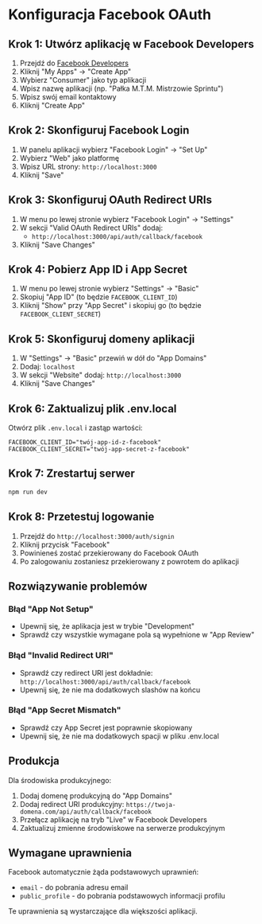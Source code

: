 # Konfiguracja Facebook OAuth

## Krok 1: Utwórz aplikację w Facebook Developers

1. Przejdź do [Facebook Developers](https://developers.facebook.com/)
2. Kliknij "My Apps" → "Create App"
3. Wybierz "Consumer" jako typ aplikacji
4. Wpisz nazwę aplikacji (np. "Pałka M.T.M. Mistrzowie Sprintu")
5. Wpisz swój email kontaktowy
6. Kliknij "Create App"

## Krok 2: Skonfiguruj Facebook Login

1. W panelu aplikacji wybierz "Facebook Login" → "Set Up"
2. Wybierz "Web" jako platformę
3. Wpisz URL strony: `http://localhost:3000`
4. Kliknij "Save"

## Krok 3: Skonfiguruj OAuth Redirect URIs

1. W menu po lewej stronie wybierz "Facebook Login" → "Settings"
2. W sekcji "Valid OAuth Redirect URIs" dodaj:
   - `http://localhost:3000/api/auth/callback/facebook`
3. Kliknij "Save Changes"

## Krok 4: Pobierz App ID i App Secret

1. W menu po lewej stronie wybierz "Settings" → "Basic"
2. Skopiuj "App ID" (to będzie `FACEBOOK_CLIENT_ID`)
3. Kliknij "Show" przy "App Secret" i skopiuj go (to będzie `FACEBOOK_CLIENT_SECRET`)

## Krok 5: Skonfiguruj domeny aplikacji

1. W "Settings" → "Basic" przewiń w dół do "App Domains"
2. Dodaj: `localhost`
3. W sekcji "Website" dodaj: `http://localhost:3000`
4. Kliknij "Save Changes"

## Krok 6: Zaktualizuj plik .env.local

Otwórz plik `.env.local` i zastąp wartości:

```env
FACEBOOK_CLIENT_ID="twój-app-id-z-facebook"
FACEBOOK_CLIENT_SECRET="twój-app-secret-z-facebook"
```

## Krok 7: Zrestartuj serwer

```bash
npm run dev
```

## Krok 8: Przetestuj logowanie

1. Przejdź do `http://localhost:3000/auth/signin`
2. Kliknij przycisk "Facebook"
3. Powinieneś zostać przekierowany do Facebook OAuth
4. Po zalogowaniu zostaniesz przekierowany z powrotem do aplikacji

## Rozwiązywanie problemów

### Błąd "App Not Setup"

- Upewnij się, że aplikacja jest w trybie "Development"
- Sprawdź czy wszystkie wymagane pola są wypełnione w "App Review"

### Błąd "Invalid Redirect URI"

- Sprawdź czy redirect URI jest dokładnie: `http://localhost:3000/api/auth/callback/facebook`
- Upewnij się, że nie ma dodatkowych slashów na końcu

### Błąd "App Secret Mismatch"

- Sprawdź czy App Secret jest poprawnie skopiowany
- Upewnij się, że nie ma dodatkowych spacji w pliku .env.local

## Produkcja

Dla środowiska produkcyjnego:

1. Dodaj domenę produkcyjną do "App Domains"
2. Dodaj redirect URI produkcyjny: `https://twoja-domena.com/api/auth/callback/facebook`
3. Przełącz aplikację na tryb "Live" w Facebook Developers
4. Zaktualizuj zmienne środowiskowe na serwerze produkcyjnym

## Wymagane uprawnienia

Facebook automatycznie żąda podstawowych uprawnień:

- `email` - do pobrania adresu email
- `public_profile` - do pobrania podstawowych informacji profilu

Te uprawnienia są wystarczające dla większości aplikacji.
